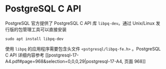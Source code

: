 # PostgreSQL C API

PostgreSQL 官方提供了 PostgreSQL C API 库 `libpq-dev`。通过 Unix/Linux 发行版的包管理工具可以直接安装

```shell
sudo apt install libpq-dev
```

使用 `libpq` 的应用程序需要包含头文件 `<pstgresql/libpq-fe.h>` 。PostgreSQL C API 详细内容参考  [[postgresql-17-A4.pdf#page=968&selection=0,0,0,29|postgresql-17-A4, 页面 968]]

